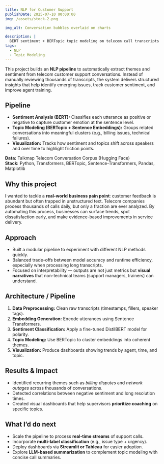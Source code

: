 ```yaml
---
title: NLP for Customer Support
publishDate: 2025-07-10 00:00:00
img: /assets/stock-2.png

img_alt: Conversation bubbles overlaid on charts

description: |
  BERT sentiment + BERTopic topic modeling on telecom call transcripts to surface complaint themes and coaching opportunities.
tags:
  - NLP
  - Topic Modeling
---
```


This project builds an **NLP pipeline** to automatically extract themes and sentiment from telecom customer support conversations. Instead of manually reviewing thousands of transcripts, the system delivers structured insights that help identify emerging issues, track customer sentiment, and improve agent training.



## Pipeline
- **Sentiment Analysis (BERT):** Classifies each utterance as positive or negative to capture customer emotion at the sentence level.  
- **Topic Modeling (BERTopic + Sentence Embeddings):** Groups related conversations into meaningful clusters (e.g., billing issues, technical failures).  
- **Visualization:** Tracks how sentiment and topics shift across speakers and over time to highlight friction points.  

**Data:** Talkmap Telecom Conversation Corpus (Hugging Face)  
**Stack:** Python, Transformers, BERTopic, Sentence-Transformers, Pandas, Matplotlib  



## Why this project
I wanted to tackle a **real-world business pain point**: customer feedback is abundant but often trapped in unstructured text. Telecom companies process thousands of calls daily, but only a fraction are ever analyzed. By automating this process, businesses can surface trends, spot dissatisfaction early, and make evidence-based improvements in service delivery.



## Approach
- Built a modular pipeline to experiment with different NLP methods quickly.  
- Balanced trade-offs between model accuracy and runtime efficiency, especially when processing long transcripts.  
- Focused on interpretability — outputs are not just metrics but **visual narratives** that non-technical teams (support managers, trainers) can understand.  



## Architecture / Pipeline
1. **Data Preprocessing:** Clean raw transcripts (timestamps, fillers, speaker tags).  
2. **Embedding Generation:** Encode utterances using Sentence Transformers.  
3. **Sentiment Classification:** Apply a fine-tuned DistilBERT model for polarity.  
4. **Topic Modeling:** Use BERTopic to cluster embeddings into coherent themes.  
5. **Visualization:** Produce dashboards showing trends by agent, time, and topic.  



## Results & Impact
- Identified recurring themes such as *billing disputes* and *network outages* across thousands of conversations.  
- Detected correlations between negative sentiment and long resolution times.  
- Created visual dashboards that help supervisors **prioritize coaching** on specific topics.  



## What I’d do next
- Scale the pipeline to process **real-time streams** of support calls.  
- Incorporate **multi-label classification** (e.g., issue type + urgency).  
- Deploy dashboards via **Streamlit or Tableau** for easier adoption.  
- Explore **LLM-based summarization** to complement topic modeling with concise call summaries.  



